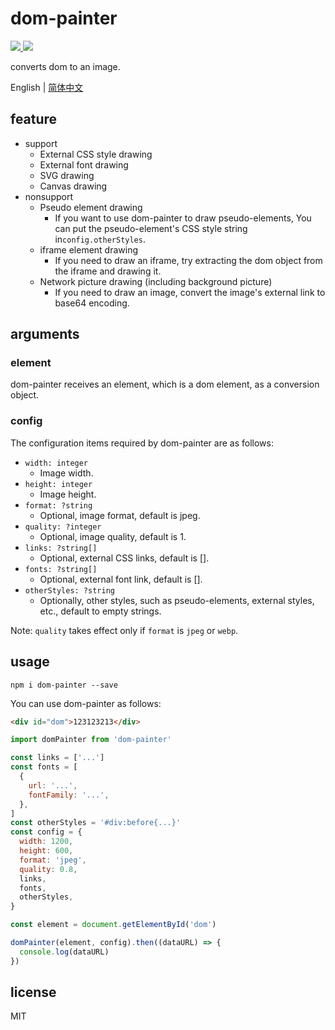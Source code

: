 # dom-painter

<a href="https://www.npmjs.com/package/dom-painter">
  <img src="https://img.shields.io/badge/npm-v1.0.7-yellowgreen"/>
</a>

<a href="https://www.npmjs.com/package/dom-painter">
  <img src="https://img.shields.io/npm/dw/dom-painter"/>
</a>

converts dom to an image.

English | <a href="https://github.com/Longgererer/dom-pointer/blob/master/READMECN.md">简体中文</a>

## feature

- support
  - External CSS style drawing
  - External font drawing
  - SVG drawing
  - Canvas drawing
- nonsupport
  - Pseudo element drawing
    - If you want to use dom-painter to draw pseudo-elements, You can put the pseudo-element's CSS style string in`config.otherStyles`.
  - iframe element drawing
    - If you need to draw an iframe, try extracting the dom object from the iframe and drawing it.
  - Network picture drawing (including background picture)
    - If you need to draw an image, convert the image's external link to base64 encoding.

## arguments

### element

dom-painter receives an element, which is a dom element, as a conversion object.

### config

The configuration items required by dom-painter are as follows:

- `width: integer`
  - Image width.
- `height: integer`
  - Image height.
- `format: ?string`
  - Optional, image format, default is jpeg.
- `quality: ?integer`
  - Optional, image quality, default is 1.
- `links: ?string[]`
  - Optional, external CSS links, default is [].
- `fonts: ?string[]`
  - Optional, external font link, default is [].
- `otherStyles: ?string`
  - Optionally, other styles, such as pseudo-elements, external styles, etc., default to empty strings.

Note: `quality` takes effect only if `format` is `jpeg` or `webp`.

## usage

```dash
npm i dom-painter --save
```

You can use dom-painter as follows:

```html
<div id="dom">123123213</div>
```

```javascript
import domPainter from 'dom-painter'

const links = ['...']
const fonts = [
  {
    url: '...',
    fontFamily: '...',
  },
]
const otherStyles = '#div:before{...}'
const config = {
  width: 1200,
  height: 600,
  format: 'jpeg',
  quality: 0.8,
  links,
  fonts,
  otherStyles,
}

const element = document.getElementById('dom')

domPainter(element, config).then((dataURL) => {
  console.log(dataURL)
})
```

## license

MIT
